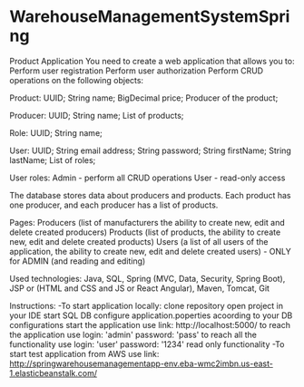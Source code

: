 # WarehouseManagementSystemSpring

Product Application
You need to create a web application that allows you to:
    Perform user registration
    Perform user authorization
    Perform CRUD operations on the following objects:


Product: 
	UUID; 
	String name; 
	BigDecimal price; 
	Producer of the product;


Producer: 
	UUID; 
	String name; 
	List of products;


Role: 
	UUID; 
	String name;


User:
	UUID; 
	String email address; 
	String password; 
	String firstName; 
	String lastName; 
	List of roles;


User roles:
    Admin - perform all CRUD operations
    User - read-only access
    

The database stores data about producers and products. 
Each product has one producer, and each producer has a list of products.

Pages:
    Producers (list of manufacturers the ability to create new, edit and delete created producers)
    Products (list of products, the ability to create new, edit and delete created products)
    Users (a list of all users of the application, the ability to create new, 
	edit and delete created users) - ONLY for ADMIN (and reading and editing)


Used technologies: Java, SQL, Spring (MVC, Data, Security, Spring Boot), 
JSP or (HTML and CSS and JS or React Angular), Maven, Tomcat, Git




Instructions:
-To start application locally:
    clone repository
    open project in your IDE
    start SQL DB
    configure application.poperties acoording to your DB configurations
    start the application
    use link: http://localhost:5000/ to reach the application
    use login: 'admin' password: 'pass' to reach all the functionality
    use login: 'user'  password: '1234' read only functionality
-To start test application from AWS use link: 
http://springwarehousemanagementapp-env.eba-wmc2imbn.us-east-1.elasticbeanstalk.com/

